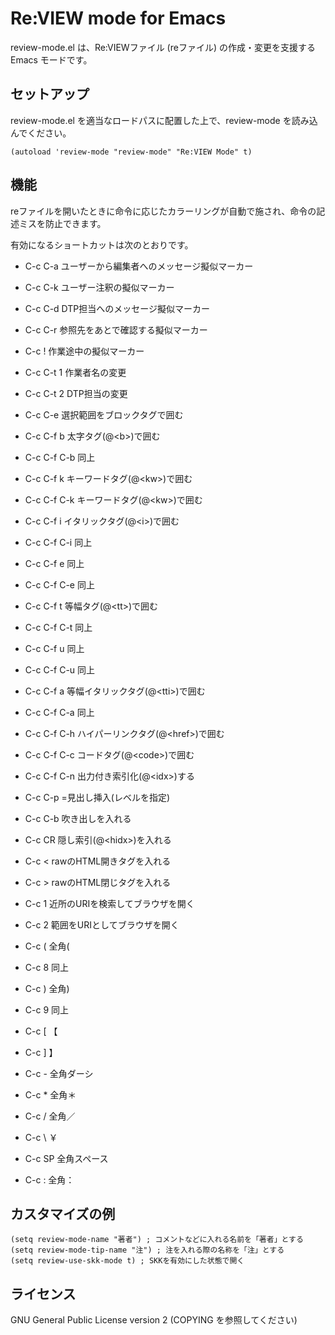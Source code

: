 # Re:VIEW mode for Emacs

review-mode.el は、Re:VIEWファイル (reファイル) の作成・変更を支援する Emacs モードです。

## セットアップ
review-mode.el を適当なロードパスに配置した上で、review-mode を読み込んでください。

```
(autoload 'review-mode "review-mode" "Re:VIEW Mode" t)
```

## 機能
reファイルを開いたときに命令に応じたカラーリングが自動で施され、命令の記述ミスを防止できます。

有効になるショートカットは次のとおりです。

- C-c C-a ユーザーから編集者へのメッセージ擬似マーカー
- C-c C-k ユーザー注釈の擬似マーカー
- C-c C-d DTP担当へのメッセージ擬似マーカー
- C-c C-r 参照先をあとで確認する擬似マーカー
- C-c !   作業途中の擬似マーカー
- C-c C-t 1 作業者名の変更
- C-c C-t 2 DTP担当の変更

- C-c C-e 選択範囲をブロックタグで囲む
- C-c C-f b 太字タグ(@\<b\>)で囲む
- C-c C-f C-b 同上
- C-c C-f k キーワードタグ(@\<kw\>)で囲む
- C-c C-f C-k キーワードタグ(@\<kw\>)で囲む
- C-c C-f i イタリックタグ(@\<i\>)で囲む
- C-c C-f C-i 同上
- C-c C-f e 同上
- C-c C-f C-e 同上
- C-c C-f t 等幅タグ(@\<tt\>)で囲む
- C-c C-f C-t 同上
- C-c C-f u 同上
- C-c C-f C-u 同上
- C-c C-f a 等幅イタリックタグ(@\<tti\>)で囲む
- C-c C-f C-a 同上
- C-c C-f C-h ハイパーリンクタグ(@\<href\>)で囲む
- C-c C-f C-c コードタグ(@\<code\>)で囲む
- C-c C-f C-n 出力付き索引化(@\<idx\>)する

- C-c C-p =見出し挿入(レベルを指定)
- C-c C-b 吹き出しを入れる
- C-c CR  隠し索引(@\<hidx\>)を入れる
- C-c <   rawのHTML開きタグを入れる
- C-c >   rawのHTML閉じタグを入れる

- C-c 1   近所のURIを検索してブラウザを開く
- C-c 2   範囲をURIとしてブラウザを開く
- C-c (   全角(
- C-c 8   同上
- C-c )   全角)
- C-c 9   同上
- C-c [   【
- C-c ]    】
- C-c -    全角ダーシ
- C-c *    全角＊
- C-c /    全角／
- C-c \    ￥
- C-c SP   全角スペース
- C-c :    全角：

## カスタマイズの例
```
(setq review-mode-name "著者") ; コメントなどに入れる名前を「著者」とする
(setq review-mode-tip-name "注") ; 注を入れる際の名称を「注」とする
(setq review-use-skk-mode t) ; SKKを有効にした状態で開く
```

## ライセンス
GNU General Public License version 2 (COPYING を参照してください)
